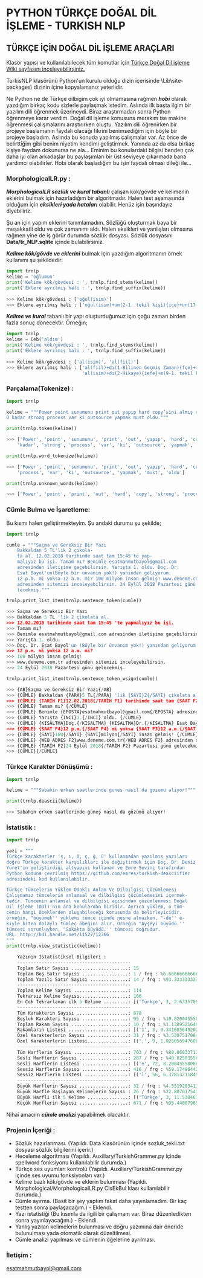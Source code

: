 # PYTHON TÜRKÇE DOĞAL DİL İŞLEME - TURKISH NLP

## TÜRKÇE İÇİN DOĞAL DİL İŞLEME ARAÇLARI
  
Klasör yapısı ve kullanılabilecek tüm komutlar için [Türkçe Doğal Dil işleme Wiki sayfasını inceleyebilirsiniz.](https://github.com/brolin59/PHYTON-TURKCE-DOGAL-DIL-ISLEME---TURKISH-NLP/wiki)

TurkisNLP klasörünü Python'un kurulu olduğu dizin içerisinde \Lib\site-packages\ dizinin içine kopyalamanız yeterlidir.
  
Ne Python ne de Türkçe dilbigim çok iyi olmamasına rağmen ***hobi*** olarak yazdığım birkaç kodu sizlerle paylaşmak istedim. Aslında ilk başta ilgim bir yazılım dili öğrenmek üzerineydi. Biraz araştırmadan sonra Python öğrenmeye karar verdim. Doğal dil işleme konusuna merakım ise makine öğrenmesi çalışmalarını araştırırken oluştu. Yazılım dili öğrenirken bir projeye başlamanın faydalı olacağı fikrini benimsediğim için böyle bir projeye başladım. Aslında bu konuda yapılmış çalışmalar var. Az önce de belirttiğim gibi benim niyetim kendimi geliştirmek. Yanında az da olsa birkaç kişiye faydam dokunursa ne ala...
Eminim bu konulardaki bilgisi benden çok daha iyi olan arkadaşlar bu paylaşımları bir üst seviyeye çıkarmada bana yardımcı olabilirler. 
Hobi olarak başladığım bu işin faydalı olması dileği ile...
  
### MorphologicalLR.py :
  
***MorphologicalLR sözlük ve kural tabanlı*** çalışan kök/gövde ve kelimenin eklerini bulmak için hazırladığım bir algoritmadır. 
Halen test aşamasında olduğum için ***eksikleri yada hataları*** olabilir. Henüz işin başındayız diyebiliriz.
   
Şu an için yapım eklerini tanımlamadım. Sözlüğü oluşturmak baya bir meşakkatli oldu ve çok zamanımı aldı. Halen eksikleri 
ve yanlışları olmasına rağmen yine de iş görür durumda sözlük dosyası. Sözlük dosyasını **Data/tr_NLP.sqlite** içinde 
bulabilirsiniz.
  
***Kelime kök/gövde ve eklerini*** bulmak için yazdığım algoritmanın örnek kullanımı şu şekildedir:
  
``` python
import trnlp
kelime = 'oğlumun'
print('Kelime kök/gövdesi : ', trnlp.find_stems(kelime))
print('Eklere ayrılmış hali : ', trnlp.find_suffix(kelime))
  
>>> Kelime kök/gövdesi : ['oğul(isim)']
>>> Eklere ayrılmış hali : ['oğul(isim)+um(2-1. tekil kişi){içe}+un(17-Tamlama eki){içe}']
```
  
***Kelime ve kural*** tabanlı bir yapı oluşturduğumuz için çoğu zaman birden fazla sonuç dönecektir. Örneğin;
  
``` python
import trnlp
kelime = Ceb('aldım')
print('Kelime kök/gövdesi : ', trnlp.find_stems(kelime))
print('Eklere ayrılmış hali : ', trnlp.find_suffix(kelime))
  
>>> Kelime kök/gövdesi : ['al(isim)', 'al(fiil)']
>>> Eklere ayrılmış hali : ['al(fiil)+dı(1-Bilinen Geçmiş Zaman){fçe}+m(26-1. tekil kişi){fçe}', 
                            'al(isim)+dı(2-Hikaye){iefe}+m(9-1. tekil kişi){iefe}']
```

### Parçalama(Tokenize) :

``` python
import trnlp

kelime = """Power point sunumunu print out yapıp hard copy’sini almış olalım. 
O kadar strong process var ki outsource yapmak must oldu."""

print(trnlp.token(kelime))

>>> ['Power', 'point', 'sunumunu', 'print', 'out', 'yapıp', 'hard', 'copy', '’', 'sini', 'almış', 'olalım', '.', '\\n', 'O', 
    'kadar', 'strong', 'process', 'var', 'ki', 'outsource', 'yapmak', 'must', 'oldu', '.']

print(trnlp.word_tokenize(kelime))

>>> ['Power', 'point', 'sunumunu', 'print', 'out', 'yapıp', 'hard', 'copy', 'sini', 'almış', 'olalım', 'O', 'kadar', 'strong', 
    'process', 'var', 'ki', 'outsource', 'yapmak', 'must', 'oldu']

print(trnlp.unknown_words(kelime))

>>> ['Power', 'point', 'print', 'out', 'hard', 'copy', 'strong', 'process', 'outsource', 'must']
```

### Cümle Bulma ve İşaretleme:

Bu kısmı halen geliştirmekteyim. Şu andaki durumu şu şekilde;

``` python
import trnlp

cumle = """Saçma ve Gereksiz Bir Yazı
    Bakkaldan 5 TL'lik 2 çikola-
    ta al. 12.02.2018 tarihinde saat tam 15:45'te yap-
    malıyız bu işi. Tamam mı? Benimle esatmahmutbayol@gmail.com 
    adresinden iletişime geçebilirsin. Yarışta 1. oldu. Doç. Dr. 
    Esat Bayol'un(Böyle bir ünvanım yok!) yanından geliyorum.
    12 p.m. mi yoksa 12 a.m. mi? 100 milyon insan gelmiş! www.deneme.com.tr 
    adresinden sitemizi inceleyebilirsin. 24 Eylül 2018 Pazartesi günü ge-
    lecekmiş."""

trnlp.print_list_item(trnlp.sentence_token(cumle))

>>> Saçma ve Gereksiz Bir Yazı
>>> Bakkaldan 5 TL 'lik 2 çikolata al.
>>> 12.02.2018 tarihinde saat tam 15:45 'te yapmalıyız bu işi.
>>> Tamam mı?
>>> Benimle esatmahmutbayol@gmail.com adresinden iletişime geçebilirsin.
>>> Yarışta 1. oldu.
>>> Doç. Dr. Esat Bayol'un (Böyle bir ünvanım yok!) yanından geliyorum.
>>> 12 p.m. mi yoksa 12 a.m. mi?
>>> 100 milyon insan gelmiş!
>>> www.deneme.com.tr adresinden sitemizi inceleyebilirsin.
>>> 24 Eylül 2018 Pazartesi günü gelecekmiş.

trnlp.print_list_item(trnlp.sentence_token_wsign(cumle))

>>> {AB}Saçma ve Gereksiz Bir Yazı{/AB}
>>> {CÜMLE} Bakkaldan {PARA}5 TL{/PARA} 'lik {SAYI}2{/SAYI} çikolata al. {/CÜMLE}
>>> {CÜMLE} {TARİH F1}12.02.2018{/TARİH F1} tarihinde saat tam {SAAT F2}15:45{/SAAT F2} 'te yapmalıyız bu işi. {/CÜMLE}
>>> {CÜMLE} Tamam mı? {/CÜMLE}
>>> {CÜMLE} Benimle {EPOSTA}esatmahmutbayol@gmail.com{/EPOSTA} adresinden iletişime geçebilirsin. {/CÜMLE}
>>> {CÜMLE} Yarışta {INCI}1.{/INCI} oldu. {/CÜMLE}
>>> {CÜMLE} {KISALTMA}Doç.{/KISALTMA} {KISALTMA}Dr.{/KISALTMA} Esat Bayol'un {AÇIKLAMA}(Böyle bir ünvanım yok!){/AÇIKLAMA} yanından geliyorum. {/CÜMLE}
>>> {CÜMLE} {SAAT F4}12 p.m.{/SAAT F4} mi yoksa {SAAT F3}12 a.m.{/SAAT F3} mi? {/CÜMLE}
>>> {CÜMLE} {SAYI}100{/SAYI} {SAYI}milyon{/SAYI} insan gelmiş! {/CÜMLE}
>>> {CÜMLE} {WEB ADRES F2}www.deneme.com.tr{/WEB ADRES F2} adresinden sitemizi inceleyebilirsin. {/CÜMLE}
>>> {CÜMLE} {TARİH F2}24 Eylül 2018{/TARİH F2} Pazartesi günü gelecekmiş. {/CÜMLE}
>>> {CÜMLE}{/CÜMLE}
```

### Türkçe Karakter Dönüşümü :

``` python
import trnlp

kelime = """Sabahin erken saatlerinde gunes nasil da gozumu aliyor!"""

print(trnlp.deascii(kelime))

>>> Sabahın erken saatlerinde güneş nasıl da gözümü alıyor!
```

### İstatistik :
  
``` python
import trnlp

yazi = """
Türkçe karakterler 'ş, ı, ö, ç, ğ, ü' kullanmadan yazılmış yazıları 
doğru Türkçe karakter karşılıkları ile değiştirmek için Doç. Dr. Deniz
Yüret'in geliştirdiği altyapıyı kullanan ve Emre Sevinç tarafından 
Python koduna çevrilmiş https://github.com/emres/turkish-deasciifier 
adresindeki kod kullanılabilir. 

Türkçe Tümcelerin Yüklem Odaklı Anlam Ve Dilbilgisi Çözümlemesi
Çalışmamız tümcelerin anlamsal ve dilbilgisi çözümlemesini içermek-
tedir. Tümcenin anlamsal ve dilbilgisi açısından çözümlenmesi Doğal 
Dil İşleme (DDİ)’nin ana konulardan biridir. Ayrıca yüklem, o tüm-
cenin hangi öbeklerden oluşabileceği konusunda da belirleyicidir. 
örneğin, "büyümek'' yüklemi tümce içinde nesne almazken, "-de'' e-
kiyle biten dolaylı tümleç öbeğini alır. Örneğin "Ayşeyi büyüdü.'' 
tümcesi sorunluyken, "Sokakta büyüdü.'' tümcesi doğrudur.
URL: http://hdl.handle.net/11527/12366
"""
print(trnlp.view_statistic(kelime))

    Yazının İstatistiksel Bilgileri :
    ------------------------------------------
    Toplam Satır Sayısı .....................: 15
    Toplam Boş Satır Sayısı .................: 1 / frq : %6.666666666666667 (Toplam Satır Sayısına Göre)
    Toplam Yazılı Satır Sayısı ..............: 14 / frq : %93.33333333333333 (Toplam Satır Sayısına Göre)
    ------------------------------------------
    Toplam Kelime Sayısı ....................: 114
    Tekrarsız Kelime Sayısı..................: 106
    En Çok Tekrarlanan ilk 5 Kelime .........: [('Türkçe', 3, 2.6315789473684212), ('ve', 3, 2.6315789473684212), ('dilbilgisi', 2, 1.7543859649122806), ('anlamsal', 2, 1.7543859649122806), ('tümcesi', 2, 1.7543859649122806)]
    ------------------------------------------
    Tüm Karakterin Sayısı ...................: 878
    Boşluk Karakteri Sayısı .................: 95 / frq : %10.82004555808656 (Tüm Karakterin Sayısına Göre)
    Toplam Rakam Sayısı .....................: 10 / frq : %1.1389521640091116 (Tüm Karakterin Sayısına Göre)
    Rakamların Listesi ......................: [('1', 3, 0.3416856492027335), ('6', 2, 0.22779043280182232), ('2', 2, 0.22779043280182232), ('3', 1, 0.11389521640091116), ('7', 1, 0.11389521640091116), ('5', 1, 0.11389521640091116)]
    Özel Karakterlerin Sayısı ...............: 31 / frq : %3.530751708428246 (Tüm Karakterin Sayısına Göre)
    Özel Karakterlerin Listesi...............: [(',', 9, 1.0250569476082005), ('.', 8, 0.9111617312072893), ('', 5, 0.5694760820045558), ("'", 5, 0.5694760820045558), ('-', 3, 0.3416856492027335), (':', 1, 0.11389521640091116)]
    ------------------------------------------
    Tüm Harflerin Sayısı ....................: 703 / frq : %80.06833712984054 (Tüm Karakterin Sayısına Göre)
    Sesli Harflerin Sayısı ..................: 287 / frq : %40.82503556187767 (Tüm Harflerin Sayısına Göre)
    Sesli Harflerin Listesi .................: [('e', 72, 8.200455580865604), ('i', 69, 7.85876993166287), ('a', 53, 6.0364464692482915), ('ü', 27, 3.075170842824601), ('ı', 20, 2.277904328018223), ('o', 15, 1.7084282460136675), ('u', 15, 1.7084282460136675), ('ö', 7, 0.7972665148063781), ('A', 3, 0.3416856492027335), ('İ', 2, 0.22779043280182232), ('O', 1, 0.11389521640091116), ('U', 1, 0.11389521640091116), ('Ö', 1, 0.11389521640091116), ('E', 1, 0.11389521640091116)]
    Sessiz Harflerin Sayısı .................: 416 / frq : %59.17496443812233 (Tüm Harflerin Sayısına Göre)
    Sessiz Harflerin Listesi ................: [('l', 56, 6.378132118451025), ('n', 50, 5.694760820045558), ('r', 41, 4.669703872437358), ('m', 33, 3.7585421412300684), ('k', 31, 3.530751708428246), ('d', 30, 3.416856492027335), ('t', 24, 2.733485193621868), ('s', 19, 2.164009111617312), ('y', 17, 1.9362186788154898), ('ç', 14, 1.5945330296127562), ('b', 14, 1.5945330296127562), ('c', 12, 1.366742596810934), ('ğ', 10, 1.1389521640091116), ('ş', 10, 1.1389521640091116), ('h', 8, 0.9111617312072893), ('z', 8, 0.9111617312072893), ('D', 8, 0.9111617312072893), ('g', 6, 0.683371298405467), ('v', 5, 0.5694760820045558), ('T', 5, 0.5694760820045558), ('p', 3, 0.3416856492027335), ('Ç', 2, 0.22779043280182232), ('Y', 2, 0.22779043280182232), ('S', 2, 0.22779043280182232), ('f', 2, 0.22779043280182232), ('V', 1, 0.11389521640091116), ('R', 1, 0.11389521640091116), ('P', 1, 0.11389521640091116), ('L', 1, 0.11389521640091116)]
    ------------------------------------------
    Büyük Harflerin Sayısı ..................: 32 / frq : %4.551920341394026 (Tüm Harflerin Sayısına Göre)
    Büyük Harfle Başlayan Kelimelerin Sayısı : 26 / frq : %22.80701754385965 (Toplam Kelime Sayısına Göre)
    Büyük Harfli ilk 5 Kelime ...............: [('Türkçe', 3, 11.538461538461538), ('Ayşeyi', 1, 3.8461538461538463), ('İşleme', 1, 3.8461538461538463), ('Tümcenin', 1, 3.8461538461538463), ('Çalışmamız', 1, 3.8461538461538463)]
    Küçük Harflerin Sayısı ..................: 671 / frq : %95.44807965860598 (Tüm Harflerin Sayısına Göre)
 ```
Nihai amacım ***cümle analizi*** yapabilmek olacaktır.
  
### Projenin İçeriği :
  
- Sözlük hazırlanması. (Yapıldı. Data klasörünün içinde sozluk_tekli.txt dosyası sözlük bilgilerini içerir.)
- Heceleme algoritması (Yapıldı. Auxiliary/TurkishGrammer.py içinde spellword fonksiyonu kullanılabilir durumda.)
- Türkçe ses uyumları kontrolü (Yapıldı. Auxiliary/TurkishGrammer.py içinde ses uyumu fonksiyonları var.)
- Kelime bazlı kök/gövde ve eklerin bulunması (Yapıldı. Morphological/MorphologicalLR.py ClsEkBul klası kullanılabilir durumda.)
- Cümle ayırma. (Basit bir şey yaptım fakat daha yayınlamadım. Bir kaç testten sonra paylaşacağım.) - Eklendi.
- Yazı istatistiği (Bu kısımla da ilgili bir çalışmam var. Biraz düzenledikten sonra yayınlayacağım.) - Eklendi.
- Yanlış yazılan kelimelerin bulunması ve doğru yazımına dair öneride bulunulması yada otomatik olarak düzeltilmesi.
- Cümle analizi yapılması ve cümlenin öğelerine ayrılması.

### İletişim :
esatmahmutbayol@gmail.com
